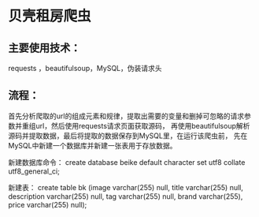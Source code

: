 # 贝壳租房爬虫

## 主要使用技术：
requests ，beautifulsoup，MySQL，伪装请求头

## 流程：
首先分析爬取的url的组成元素和规律，提取出需要的变量和删掉可忽略的请求参数并重组url，然后使用requests请求页面获取源码， 再使用beautifulsoup解析源码并提取数据，最后将提取的数据保存到MySQL里，在运行该爬虫前， 先在MySQL中新建一个数据库并新建一张表用于存放数据。

新建数据库命令：
create database beike default character set utf8 collate utf8_general_ci;

新建表：
create table bk (image varchar(255) null, title varchar(255) null, description varchar(255) null, tag varchar(255) null, brand varchar(255), price varchar(255) null);
